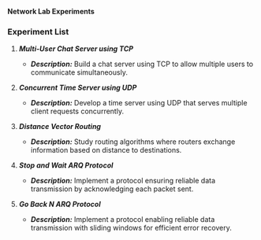 **Network Lab Experiments**

### Experiment List

1. **_Multi-User Chat Server using TCP_**
   - **_Description:_** Build a chat server using TCP to allow multiple users to communicate simultaneously.

2. **_Concurrent Time Server using UDP_**
   - **_Description:_** Develop a time server using UDP that serves multiple client requests concurrently.

3. **_Distance Vector Routing_**
   - **_Description:_** Study routing algorithms where routers exchange information based on distance to destinations.

4. **_Stop and Wait ARQ Protocol_**
   - **_Description:_** Implement a protocol ensuring reliable data transmission by acknowledging each packet sent.

5. **_Go Back N ARQ Protocol_**
   - **_Description:_** Implement a protocol enabling reliable data transmission with sliding windows for efficient error recovery.
